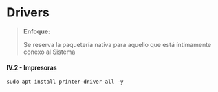 # Drivers

> **Enfoque:**
> <p> <p>
>  
> Se reserva la paquetería nativa para aquello que está íntimamente conexo al Sistema


#### IV.2 - Impresoras 

~~~
sudo apt install printer-driver-all -y
~~~
